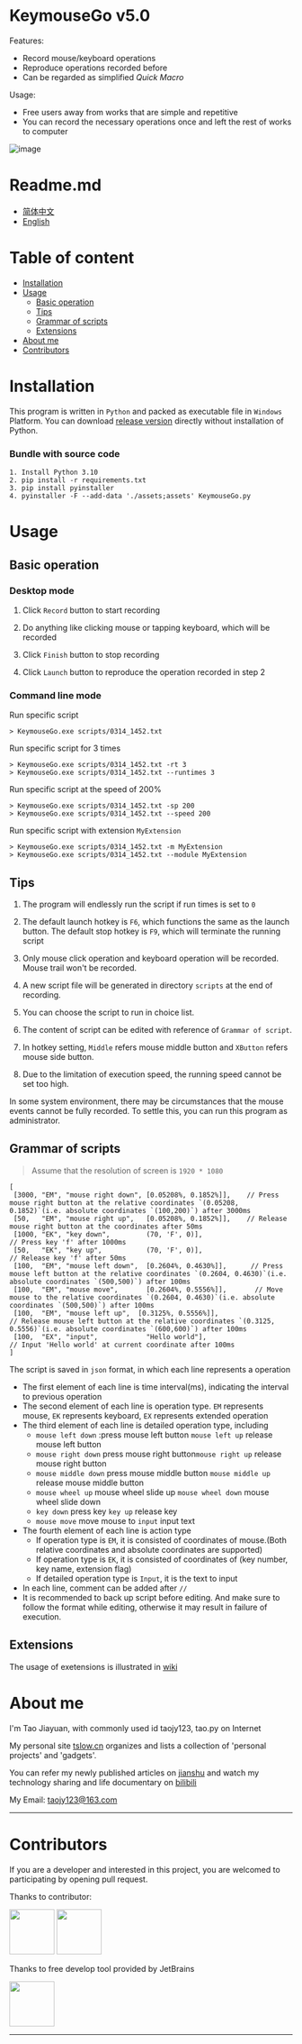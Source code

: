 # KeymouseGo v5.0

Features:
  + Record mouse/keyboard operations
  + Reproduce operations recorded before
  + Can be regarded as simplified *Quick Macro*

Usage:
  + Free users away from works that are simple and repetitive
  + You can record the necessary operations once and left the rest of works to computer

![image](../Preview.png)

# Readme.md

+ [简体中文](https://github.com/taojy123/KeymouseGo/blob/master/README.md)
+ [English](https://github.com/taojy123/KeymouseGo/blob/master/readme/README.English.md)

# Table of content

+ [Installation](#Installation)
+ [Usage](#Usage)
  + [Basic operation](#Basic-operation)
  + [Tips](#Tips)
  + [Grammar of scripts](#Grammar-of-scripts)
  + [Extensions](#Extensions)
+ [About me](#About-me)
+ [Contributors](#Contributors)

# Installation

This program is written in `Python` and packed as executable file in `Windows` Platform. You can download [release version](https://github.com/taojy123/KeymouseGo/releases) directly without installation of Python.

### Bundle with source code
```
1. Install Python 3.10
2. pip install -r requirements.txt
3. pip install pyinstaller
4. pyinstaller -F --add-data './assets;assets' KeymouseGo.py
```

# Usage

## Basic operation

### Desktop mode

1. Click `Record` button to start recording

2. Do anything like clicking mouse or tapping keyboard, which will be recorded

3. Click `Finish` button to stop recording

4. Click `Launch` button to reproduce the operation recorded in step 2

### Command line mode

Run specific script
```
> KeymouseGo.exe scripts/0314_1452.txt
```

Run specific script for 3 times
```
> KeymouseGo.exe scripts/0314_1452.txt -rt 3
> KeymouseGo.exe scripts/0314_1452.txt --runtimes 3
```

Run specific script at the speed of 200%
```
> KeymouseGo.exe scripts/0314_1452.txt -sp 200
> KeymouseGo.exe scripts/0314_1452.txt --speed 200
```

Run specific script with extension `MyExtension`
```
> KeymouseGo.exe scripts/0314_1452.txt -m MyExtension
> KeymouseGo.exe scripts/0314_1452.txt --module MyExtension
```

## Tips

1. The program will endlessly run the script if run times is set to `0`

2. The default launch hotkey is `F6`, which functions the same as the launch button. The default stop hotkey is `F9`, which will terminate the running script

3. Only mouse click operation and keyboard operation will be recorded. Mouse trail won't be recorded.

4. A new script file will be generated in directory `scripts` at the end of recording.

5. You can choose the script to run in choice list.

6. The content of script can be edited with reference of `Grammar of script`.

7. In hotkey setting, `Middle` refers mouse middle button and `XButton` refers mouse side button.

8. Due to the limitation of execution speed, the running speed cannot be set too high.

In some system environment, there may be circumstances that the mouse events cannot be fully recorded. To settle this, you can run this program as administrator.

## Grammar of scripts
> Assume that the resolution of screen is `1920 * 1080`

```
[
 [3000, "EM", "mouse right down", [0.05208%, 0.1852%]],    // Press mouse right button at the relative coordinates `(0.05208, 0.1852)`(i.e. absolute coordinates `(100,200)`) after 3000ms
 [50,   "EM", "mouse right up",   [0.05208%, 0.1852%]],    // Release mouse right button at the coordinates after 50ms
 [1000, "EK", "key down",         (70, 'F', 0)],                                   // Press key 'f' after 1000ms
 [50,   "EK", "key up",           (70, 'F', 0)],                                   // Release key 'f' after 50ms
 [100,  "EM", "mouse left down",  [0.2604%, 0.4630%]],      // Press mouse left button at the relative coordinates `(0.2604, 0.4630)`(i.e. absolute coordinates `(500,500)`) after 100ms
 [100,  "EM", "mouse move",       [0.2604%, 0.5556%]],       // Move mouse to the relative coordinates `(0.2604, 0.4630)`(i.e. absolute coordinates `(500,500)`) after 100ms
 [100,  "EM", "mouse left up",  [0.3125%, 0.5556%]],                   // Release mouse left button at the relative coordinates `(0.3125, 0.5556)`(i.e. absolute coordinates `(600,600)`) after 100ms
 [100,  "EX", "input",            "Hello world"],                                   // Input 'Hello world' at current coordinate after 100ms
]
```

The script is saved in `json` format, in which each line represents a operation
+ The first element of each line is time interval(ms), indicating the interval to previous operation
+ The second element of each line is operation type. `EM` represents mouse, `EK` represents keyboard, `EX` represents extended operation
+ The third element of each line is detailed operation type, including
  + `mouse left down` :press mouse left button `mouse left up` release mouse left button
  + `mouse right down` press mouse right button`mouse right up` release mouse right button
  + `mouse middle down` press mouse middle button `mouse middle up` release mouse middle button
  + `mouse wheel up` mouse wheel slide up `mouse wheel down` mouse wheel slide down
  + `key down` press key `key up` release key
  + `mouse move` move mouse to `input` input text
+ The fourth element of each line is action type
  + If operation type is `EM`, it is consisted of coordinates of mouse.(Both relative coordinates and absolute coordinates are supported)
  + If operation type is `EK`, it is consisted of coordinates of (key number, key name, extension flag)
  + If detailed operation type is `Input`, it is the text to input
+ In each line, comment can be added after `//`
+ It is recommended to back up script before editing. And make sure to follow the format while editing, otherwise it may result in failure of execution.


## Extensions

The usage of exetensions is illustrated in [wiki](https://github.com/taojy123/KeymouseGo/wiki/Document#extension)

# About me

I'm Tao Jiayuan, with commonly used id taojy123, tao.py on Internet

My personal site [tslow.cn](https://tslow.cn) organizes and lists a collection of 'personal projects' and 'gadgets'.

You can refer my newly published articles on [jianshu](http://jianshu.tslow.cn) and watch my technology sharing and life documentary on [bilibili](https://space.bilibili.com/145137942)

My Email: taojy123@163.com

----------------------

# Contributors

If you are a developer and interested in this project, you are welcomed to participating by opening pull request. 

Thanks to contributor:

<a href="https://github.com/Monomux"><img src="https://avatars.githubusercontent.com/u/70839036?s=80&v=4" height="80"></a> 
<a href="https://github.com/ZutJoe"><img src="https://avatars.githubusercontent.com/u/54732130?s=80&v=4" height="80"></a>


Thanks to free develop tool provided by JetBrains

<a href="https://www.jetbrains.com/?from=KeymouseGo"><img src="https://raw.githubusercontent.com/taojy123/KeymouseGo/master/jetbrains-variant-2.png" height="80"></a>

----------------------





